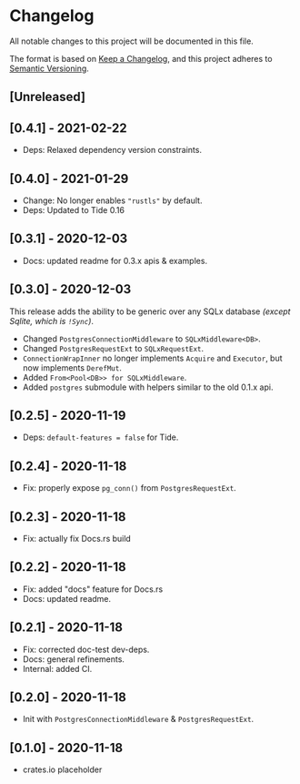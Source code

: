 # Changelog

All notable changes to this project will be documented in this file.

The format is based on [Keep a Changelog](https://keepachangelog.com/en/1.0.0/),
and this project adheres to [Semantic Versioning](https://semver.org/spec/v2.0.0.html).

## [Unreleased]

## [0.4.1] - 2021-02-22

- Deps: Relaxed dependency version constraints.

## [0.4.0] - 2021-01-29

- Change: No longer enables `"rustls"` by default.
- Deps: Updated to Tide 0.16

## [0.3.1] - 2020-12-03

- Docs: updated readme for 0.3.x apis & examples.

## [0.3.0] - 2020-12-03

This release adds the ability to be generic over any SQLx database _(except Sqlite, which is `!Sync`)_.

- Changed `PostgresConnectionMiddleware` to `SQLxMiddleware<DB>`.
- Changed `PostgresRequestExt` to `SQLxRequestExt`.
- `ConnectionWrapInner` no longer implements `Acquire` and `Executor`, but now implements `DerefMut`.
- Added `From<Pool<DB>> for SQLxMiddleware`.
- Added `postgres` submodule with helpers similar to the old 0.1.x api.

## [0.2.5] - 2020-11-19

- Deps: `default-features = false` for Tide.

## [0.2.4] - 2020-11-18

- Fix: properly expose `pg_conn()` from `PostgresRequestExt`.

## [0.2.3] - 2020-11-18

- Fix: actually fix Docs.rs build

## [0.2.2] - 2020-11-18

- Fix: added "docs" feature for Docs.rs
- Docs: updated readme.

## [0.2.1] - 2020-11-18

- Fix: corrected doc-test dev-deps.
- Docs: general refinements.
- Internal: added CI.

## [0.2.0] - 2020-11-18

- Init with `PostgresConnectionMiddleware` & `PostgresRequestExt`.

## [0.1.0] - 2020-11-18

- crates.io placeholder
